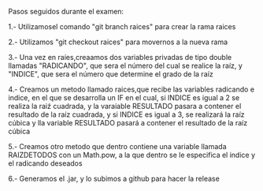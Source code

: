Pasos seguidos durante el examen:

1.- Utilizamosel comando "git branch raices" para crear la rama raices

2.- Utilizamos "git checkout raices" para movernos a la nueva rama

3.- Una vez en raíes,creaamos dos variables privadas de tipo 
double llamadas "RADICANDO", que sera el número del cual se realice la raíz, y "INDICE", que sera el número que determine el grado de la raíz

4.- Creamos un metodo llamado raices,que recibe las variables radicando e indice, en el que se desarrolla 
un IF en el cual, si INDICE es igual a 2 se realiza la raiź cuadrada, y la varaiable RESULTADO pasara a contener el resultado de la raíz cuadrada, y si INDICE es igual 
a 3, se realizará la raíz cúbica y lla variable RESULTADO pasará a contener el resultado de la raíz cúbica

5.- Creamos otro metodo que dentro contiene una variable llamada RAIZDETODOS con un Math.pow, a la que dentro se le 
especifica el indice y el radicando deseados

6.- Generamos el .jar, y lo subimos a github para hacer la release


